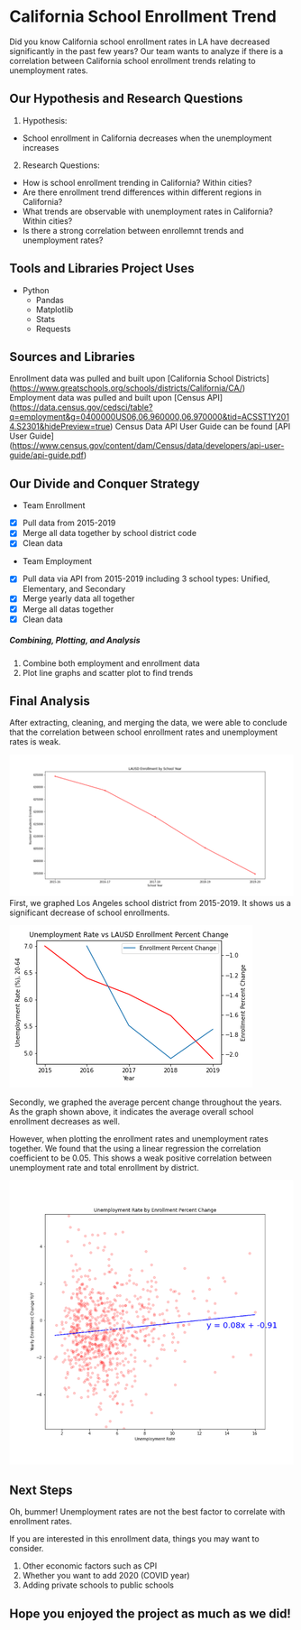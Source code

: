 # California School Enrollment Trend
Did you know California school enrollment rates in LA have decreased significantly in the past few years? Our team wants to analyze if there is a correlation between California school enrollment trends relating to unemployment rates. 

## Our Hypothesis and Research Questions
1. Hypothesis: 
- School enrollment in California decreases when the unemployment increases
2. Research Questions:
- How is school enrollment trending in California? Within cities?
- Are there enrollment trend differences within different regions in California?
- What trends are observable with unemployment rates in California? Within cities?
- Is there a strong correlation between enrollemnt trends and unemployment rates?

## Tools and Libraries Project Uses
- Python
  - Pandas
  - Matplotlib
  - Stats
  - Requests
  
## Sources and Libraries 
Enrollment data was pulled and built upon [California School Districts] (https://www.greatschools.org/schools/districts/California/CA/)
Employment data was pulled and built upon [Census API] (https://data.census.gov/cedsci/table?q=employment&g=0400000US06,06.960000,06.970000&tid=ACSST1Y2014.S2301&hidePreview=true)
Census Data API User Guide can be found [API User Guide] (https://www.census.gov/content/dam/Census/data/developers/api-user-guide/api-guide.pdf)

## Our Divide and Conquer Strategy 
- Team Enrollment 
- [x] Pull data from 2015-2019 
- [x] Merge all data together by school district code
- [x] Clean data
- Team Employment
- [x] Pull data via API from 2015-2019 including 3 school types: Unified, Elementary, and Secondary
- [x] Merge yearly data all together 
- [x] Merge all datas together
- [x] Clean data

##### Combining, Plotting, and Analysis
1. Combine both employment and enrollment data
2. Plot line graphs and scatter plot to find trends

## Final Analysis
After extracting, cleaning, and merging the data, we were able to conclude that the correlation between school enrollment rates and unemployment rates is weak.

![Alt text](Visualization/LAUSD_enrollment_trend.png?raw=true "LAUSD Enrollment Trends")
First, we graphed Los Angeles school district from 2015-2019. It shows us a significant decrease of school enrollments.

![Alt text](Visualization/LAUSD_enrollchange_unemployment.png?raw=true "ca_average_percent_change")

Secondly, we graphed the average percent change throughout the years. As the graph shown above, it indicates the average overall school enrollment decreases as well. 

However, when plotting the enrollment rates and unemployment rates together. We found that the using a linear regression the correlation coefficient to be 0.05. This shows a weak positive correlation between unemployment rate and total enrollment by district. 

![Alt text](Visualization/unemp_vs_yoy_enroll_change.png?raw=true "correlation")

## Next Steps

Oh, bummer! Unemployment rates are not the best factor to correlate with enrollment rates. 

If you are interested in this enrollment data, things you may want to consider.
1. Other economic factors such as CPI
2. Whether you want to add 2020 (COVID year)
3. Adding private schools to public schools

## Hope you enjoyed the project as much as we did!








